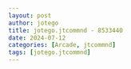 ```yaml
---
layout: post
author: jotego
title: jotego.jtcommnd - 8533440
date: 2024-07-12
categories: [Arcade, jtcommnd]
tags: [jotego.jtcommnd]
---
```


